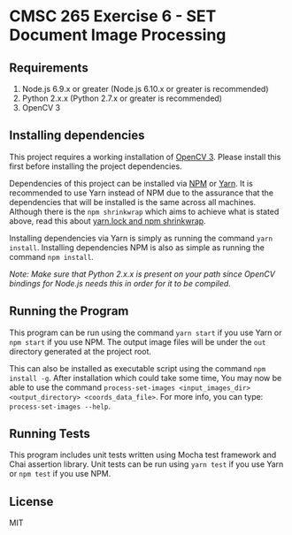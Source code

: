 # CMSC 265 Exercise 6 - SET Document Image Processing

## Requirements

1. Node.js 6.9.x or greater (Node.js 6.10.x or greater is recommended)
2. Python 2.x.x (Python 2.7.x or greater is recommended)
3. OpenCV 3

## Installing dependencies

This project requires a working installation of [OpenCV 3](http://opencv.org/). Please install this first before installing
the project dependencies.

Dependencies of this project can be installed via [NPM](https://www.npmjs.com/) or [Yarn](https://yarnpkg.com/).
It is recommended to use Yarn instead of NPM due to the assurance that the dependencies that will be installed is the same across all machines.
Although there is the `npm shrinkwrap` which aims to achieve what is stated above, read this about [yarn.lock and npm shrinkwrap](https://yarnpkg.com/en/docs/yarn-lock).

Installing dependencies via Yarn is simply as running the command `yarn install`. Installing dependencies NPM is also as simple as running the command `npm install`.

_Note: Make sure that Python 2.x.x is present on your path since OpenCV bindings for Node.js needs this in order for it to be compiled._

## Running the Program

This program can be run using the command `yarn start` if you use Yarn or `npm start` if you use NPM.
The output image files will be under the `out` directory generated at the project root.

This can also be installed as executable script using the command `npm install -g`. After installation which could take some time,
You may now be able to use the command `process-set-images <input_images_dir> <output_directory> <coords_data_file>`.
For more info, you can type: `process-set-images --help`.


## Running Tests

This program includes unit tests written using Mocha test framework and Chai assertion library.
Unit tests can be run using `yarn test` if you use Yarn or `npm test` if you use NPM.

## License

MIT


